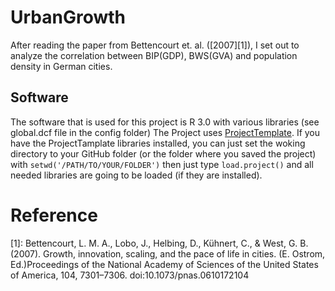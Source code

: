 # UrbanGrowth

After reading the paper from Bettencourt et. al. ([2007][1]), I set out to analyze the correlation between BIP(GDP), BWS(GVA) and population density in German cities.

## Software

The software that is used for this project is R 3.0 with various libraries (see global.dcf file in the config folder)
The Project uses [ProjectTemplate](http://www.projecttemplate.net/). If you have the ProjectTamplate libraries installed, you can just set the woking directory to your GitHub folder (or the folder where you saved the project) with `setwd('/PATH/TO/YOUR/FOLDER')` then just type `load.project()` and all needed libraries are going to be loaded (if they are installed).


# Reference
[1]: Bettencourt, L. M. A., Lobo, J., Helbing, D., Kühnert, C., & West, G. B. (2007). Growth, innovation, scaling, and the pace of life in cities. (E. Ostrom, Ed.)Proceedings of the National Academy of Sciences of the United States of America, 104, 7301–7306. doi:10.1073/pnas.0610172104